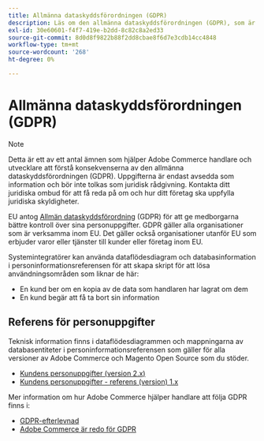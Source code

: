 ```yaml
---
title: Allmänna dataskyddsförordningen (GDPR)
description: Läs om den allmänna dataskyddsförordningen (GDPR), som är en lagstiftning som reglerar dataskydd och sekretess för alla enskilda personer i EU och EES.
exl-id: 30e60601-f4f7-419e-b2dd-8c82c8a2ed33
source-git-commit: 8d0d8f9822b88f2dd8cbae8f6d7e3cdb14cc4848
workflow-type: tm+mt
source-wordcount: '268'
ht-degree: 0%

---
```


# Allmänna dataskyddsförordningen (GDPR)

>[!NOTE]
>
>Detta är ett av ett antal ämnen som hjälper Adobe Commerce handlare och utvecklare att förstå konsekvenserna av den allmänna dataskyddsförordningen (GDPR). Uppgifterna är endast avsedda som information och bör inte tolkas som juridisk rådgivning. Kontakta ditt juridiska ombud för att få reda på om och hur ditt företag ska uppfylla juridiska skyldigheter.

EU antog [Allmän dataskyddsförordning](https://ec.europa.eu/info/law/law-topic/data-protection_en) (GDPR) för att ge medborgarna bättre kontroll över sina personuppgifter. GDPR gäller alla organisationer som är verksamma inom EU. Det gäller också organisationer utanför EU som erbjuder varor eller tjänster till kunder eller företag inom EU.

Systemintegratörer kan använda dataflödesdiagram och databasinformation i personinformationsreferensen för att skapa skript för att lösa användningsområden som liknar de här:

- En kund ber om en kopia av de data som handlaren har lagrat om dem
- En kund begär att få ta bort sin information

## Referens för personuppgifter

Teknisk information finns i dataflödesdiagrammen och mappningarna av databasentiteter i personinformationsreferensen som gäller för alla versioner av Adobe Commerce och Magento Open Source som du stöder.

- [Kundens personuppgifter (version 2.x)](data-m2.md)
- [Kundens personuppgifter - referens (version) 1.x](data-m1.md)

Mer information om hur Adobe Commerce hjälper handlare att följa GDPR finns i:

- [GDPR-efterlevnad](https://experienceleague.adobe.com/docs/commerce-admin/start/compliance/privacy/compliance-gdpr.html)
- [Adobe Commerce är redo för GDPR](https://business.adobe.com/privacy/general-data-protection-regulation.html)
